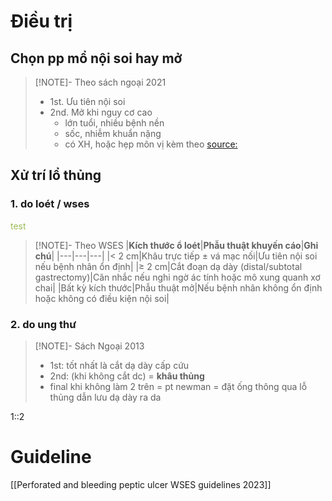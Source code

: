 # Điều trị
## Chọn pp mổ nội soi hay mở
> [!NOTE]- Theo sách ngoại 2021
> - 1st. Ưu tiên nội soi
> - 2nd. Mở khi nguy cơ cao
> 	- lớn tuổi, nhiều bệnh nền
> 	- sốc, nhiễm khuẩn nặng
> 	- có XH, hoặc hẹp môn vị kèm theo 
> [source:](https://prnt.sc/MG-4PSqsLOhg) 
## Xử trí lổ thủng
### 1. do loét / wses
<font color="#9bbb59">test</font>

> [!NOTE]- Theo WSES
> |**Kích thước ổ loét**|**Phẫu thuật khuyến cáo**|**Ghi chú**|
|---|---|---|
|< 2 cm|Khâu trực tiếp ± vá mạc nối|Ưu tiên nội soi nếu bệnh nhân ổn định|
|≥ 2 cm|Cắt đoạn dạ dày (distal/subtotal gastrectomy)|Cân nhắc nếu nghi ngờ ác tính hoặc mô xung quanh xơ chai|
|Bất kỳ kích thước|Phẫu thuật mở|Nếu bệnh nhân không ổn định hoặc không có điều kiện nội soi|
### 2. do ung thư

> [!NOTE]- Sách Ngoại 2013
> - 1st: tốt nhất là cắt dạ dày cấp cứu
> - 2nd: (khi không cắt dc) = **khâu thủng**
> - final khi không làm 2 trên = pt newman = đặt ống thông qua lỗ thủng dẫn lưu dạ dày ra da


1::2
# Guideline
[[Perforated and bleeding peptic ulcer WSES guidelines 2023]]

